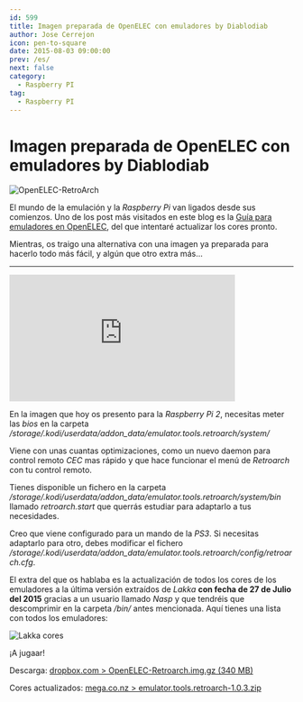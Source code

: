 ```yaml
---
id: 599
title: Imagen preparada de OpenELEC con emuladores by Diablodiab
author: Jose Cerrejon
icon: pen-to-square
date: 2015-08-03 09:00:00
prev: /es/
next: false
category:
  - Raspberry PI
tag:
  - Raspberry PI
---
```


# Imagen preparada de OpenELEC con emuladores by Diablodiab

![OpenELEC-RetroArch](/images/2015/01/OpenELEC_RetroArch.jpg)

El mundo de la emulación y la *Raspberry Pi* van ligados desde sus comienzos. Uno de los post más visitados en este blog es la [Guía para emuladores en OpenELEC](/post.php?id=502), del que intentaré actualizar los cores pronto.

Mientras, os traigo una alternativa con una imagen ya preparada para hacerlo todo más fácil, y algún que otro extra más...

- - -
<iframe width="400" height="225" src="https://www.youtube.com/embed/9SR2DvcZF3I?rel=0" frameborder="0" allowfullscreen></iframe>

En la imagen que hoy os presento para la *Raspberry Pi 2*, necesitas meter las *bios* en la carpeta */storage/.kodi/userdata/addon_data/emulator.tools.retroarch/system/*

Viene con unas cuantas optimizaciones, como un nuevo daemon para control remoto *CEC* mas rápido y que hace funcionar el menú de *Retroarch* con tu control remoto.

Tienes disponible un fichero en la carpeta */storage/.kodi/userdata/addon_data/emulator.tools.retroarch/system/bin* llamado *retroarch.start* que querrás estudiar para adaptarlo a tus necesidades.

Creo que viene configurado para un mando de la *PS3*. Si necesitas adaptarlo para otro, debes modificar el fichero */storage/.kodi/userdata/addon_data/emulator.tools.retroarch/config/retroarch.cfg*.

El extra del que os hablaba es la actualización de todos los cores de los emuladores a la última versión extraídos de *Lakka* **con fecha de 27 de Julio del 2015** gracias a un usuario llamado *Nasp* y que tendréis que descomprimir en la carpeta */bin/* antes mencionada. Aquí tienes una lista con todos los emuladores:

![Lakka cores](/images/2015/08/lakkacores.png "Lakka cores")

¡A jugaar!

Descarga: [dropbox.com > OpenELEC-Retroarch.img.gz (340 MB)](https://www.dropbox.com/s/pbqnzcktn3jh9ya/OpenELEC-Retroarch.img.gz?dl=0)

Cores actualizados: [mega.co.nz > emulator.tools.retroarch-1.0.3.zip](https://mega.co.nz/#!lA5E0CxA!u0PfBwGjw0yHznMX9D5ZIOZ1QUMqT9sMcrccXOTxIMQ)